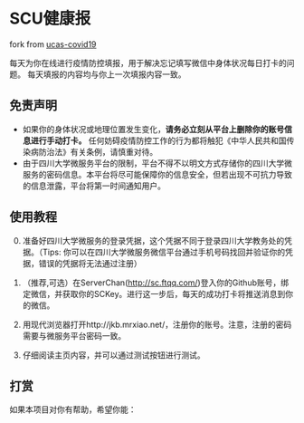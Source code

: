 # SCU健康报

fork from <a href= "https://github.com/IanSmith123/ucas-covid19" > ucas-covid19 </a>

每天为你在线进行疫情防控填报，用于解决忘记填写微信中身体状况每日打卡的问题。
每天填报的内容均与你上一次填报内容一致。

## 免责声明

- 如果你的身体状况或地理位置发生变化，**请务必立刻从平台上删除你的账号信息进行手动打卡。** 任何妨碍疫情防控工作的行为都将触犯《中华人民共和国传染病防治法》有关条例，请慎重对待。
- 由于四川大学微服务平台的限制，平台不得不以明文方式存储你的四川大学微服务的密码信息。本平台将尽可能保障你的信息安全，但若出现不可抗力导致的信息泄露，平台将第一时间通知用户。

## 使用教程

0. 准备好四川大学微服务的登录凭据，这个凭据不同于登录四川大学教务处的凭据。（Tips: 你可以在四川大学微服务微信平台通过手机号码找回并验证你的凭据，错误的凭据将无法通过注册）

1. （推荐,可选）在ServerChan(http://sc.ftqq.com/)登入你的Github账号，绑定微信，并获取你的SCKey。进行这一步后，每天的成功打卡将推送消息到你的微信。

2. 用现代浏览器打开http://jkb.mrxiao.net/，注册你的账号。注意，注册的密码需要与微服务平台密码一致。

3. 仔细阅读主页内容，并可以通过测试按钮进行测试。


## 打赏

如果本项目对你有帮助，希望你能：

